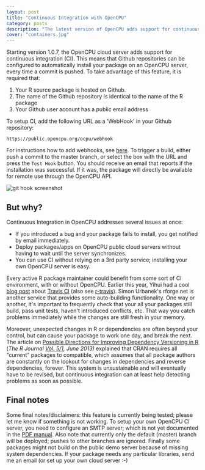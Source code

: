 ```yaml
---
layout: post
title: "Continuous Integration with OpenCPU"
category: posts
description: "The latest version of OpenCPU adds support for continuous integration. Any R package that is hosted on Github is supported."
cover: "containers.jpg"
---
```


Starting version 1.0.7, the OpenCPU cloud server adds support for continuous integration (CI). This means that Github repositories can be configured to automatically install your package on an OpenCPU server, every time a commit is pushed. To take advantage of this feature, it is required that:

<ol>
	<li>Your R source package is hosted on Github.</li>
	<li>The name of the Github repository is identical to the name of the R package</li>
	<li>Your Github user account has a public email address</li>
</ol>

To setup CI, add the following URL as a 'WebHook' in your Github repository: 

    https://public.opencpu.org/ocpu/webhook

For instructions how to add webhooks, see [here](https://help.github.com/articles/post-receive-hooks). To trigger a build, either push a commit to the master branch, or select the box with the URL and press the <code>Test Hook</code> button. You should receive an email that reports if the installation was successful. If it was, the package will directly be available for remote use through the OpenCPU API.

<img class="img-thumbnail img-responsive" src="../../images/githook.png" alt="git hook screenshot">

## But why?

Continuous Integration in OpenCPU addresses several issues at once:

<ul>
	<li>If you introduced a bug and your package fails to install, you get notified by email immediately.</li>
	<li>Deploy packages/apps on OpenCPU public cloud servers without having to wait until the server synchronizes.</li>
	<li>You can use CI without relying on a 3rd party service; installing your own OpenCPU server is easy.</li>
</ul>

Every active R package maintainer could benefit from some sort of CI environment, with or without OpenCPU. Earlier this year, Yihui had a cool [blog post](http://yihui.name/en/2013/04/travis-ci-for-r/) about [Travis CI](https://travis-ci.org/) (also see [r-travis](https://github.com/craigcitro/r-travis)). Simon Urbanek's rforge.net is another service that provides some auto-building functionality. One way or another, it's important to frequently check that your all your packages still build, pass unit tests, haven't introduced conflicts, etc. That way you catch problems immediately while the changes are still fresh in your memory.

Moreover, unexpected changes in R or dependencies are often beyond your control, but can cause your package to work one day, and break the next. The article on [Possible Directions for Improving Dependency Versioning in R](http://arxiv.org/abs/1303.2140) (<i>The R Journal [Vol. 5/1](http://journal.r-project.org/archive/2013-1), June 2013)</i> explained that CRAN requires all "current" packages to compatible, which assumes that all package authors are constantly on the lookout for changes in dependencies and reverse dependencies, forever. This system is unsustainable and will eventually have to be revised, but continuous integration can at least help detecting problems as soon as possible.

## Final notes

Some final notes/disclaimers: this feature is currently being tested; please let me know if something is not working. To setup your own OpenCPU CI server, you need to configure an SMTP server; which is not yet documented in the [PDF manual](http://jeroenooms.github.com/opencpu-manual/opencpu-manual.pdf). Also note that currently only the default (master) branch will be deployed; pushes to other branches are ignored. Finally some packages might not build on the public demo server because of missing system dependencies. If your package needs any particular libraries, send me an email (or set up your own cloud server :-)
